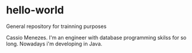 # hello-world
General repository for trainning purposes

Cassio Menezes. I'm an engineer with database programming skilss for so long. 
Nowadays i'm developing in Java.
